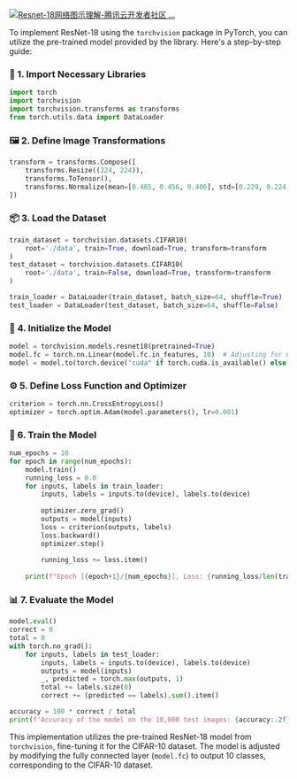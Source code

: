 [![Resnet-18网络图示理解-腾讯云开发者社区 ...](https://images.openai.com/thumbnails/14f33d3ea70888832cd8776ec3955c42.png)](https://cloud.tencent.com/developer/article/2053549)

To implement ResNet-18 using the `torchvision` package in PyTorch, you can utilize the pre-trained model provided by the library. Here's a step-by-step guide:

### 🧱 1. Import Necessary Libraries

```python
import torch
import torchvision
import torchvision.transforms as transforms
from torch.utils.data import DataLoader
```

### 🖼️ 2. Define Image Transformations

```python
transform = transforms.Compose([
    transforms.Resize((224, 224)),
    transforms.ToTensor(),
    transforms.Normalize(mean=[0.485, 0.456, 0.406], std=[0.229, 0.224, 0.225]),
])
```

### 📦 3. Load the Dataset

```python
train_dataset = torchvision.datasets.CIFAR10(
    root='./data', train=True, download=True, transform=transform
)
test_dataset = torchvision.datasets.CIFAR10(
    root='./data', train=False, download=True, transform=transform
)

train_loader = DataLoader(train_dataset, batch_size=64, shuffle=True)
test_loader = DataLoader(test_dataset, batch_size=64, shuffle=False)
```

### 🧠 4. Initialize the Model

```python
model = torchvision.models.resnet18(pretrained=True)
model.fc = torch.nn.Linear(model.fc.in_features, 10)  # Adjusting for CIFAR-10 classes
model = model.to(torch.device("cuda" if torch.cuda.is_available() else "cpu"))
```

### ⚙️ 5. Define Loss Function and Optimizer

```python
criterion = torch.nn.CrossEntropyLoss()
optimizer = torch.optim.Adam(model.parameters(), lr=0.001)
```

### 🚀 6. Train the Model

```python
num_epochs = 10
for epoch in range(num_epochs):
    model.train()
    running_loss = 0.0
    for inputs, labels in train_loader:
        inputs, labels = inputs.to(device), labels.to(device)
        
        optimizer.zero_grad()
        outputs = model(inputs)
        loss = criterion(outputs, labels)
        loss.backward()
        optimizer.step()
        
        running_loss += loss.item()
    
    print(f"Epoch [{epoch+1}/{num_epochs}], Loss: {running_loss/len(train_loader):.4f}")
```

### 📊 7. Evaluate the Model

```python
model.eval()
correct = 0
total = 0
with torch.no_grad():
    for inputs, labels in test_loader:
        inputs, labels = inputs.to(device), labels.to(device)
        outputs = model(inputs)
        _, predicted = torch.max(outputs, 1)
        total += labels.size(0)
        correct += (predicted == labels).sum().item()

accuracy = 100 * correct / total
print(f'Accuracy of the model on the 10,000 test images: {accuracy:.2f}%')
```

This implementation utilizes the pre-trained ResNet-18 model from `torchvision`, fine-tuning it for the CIFAR-10 dataset. The model is adjusted by modifying the fully connected layer (`model.fc`) to output 10 classes, corresponding to the CIFAR-10 dataset.
